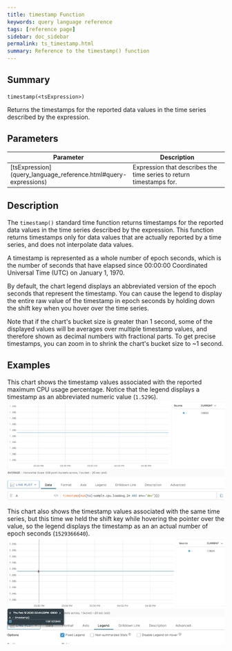 ```yaml
---
title: timestamp Function
keywords: query language reference
tags: [reference page]
sidebar: doc_sidebar
permalink: ts_timestamp.html
summary: Reference to the timestamp() function
---
```

## Summary
```
timestamp(<tsExpression>)
```
Returns the timestamps for the reported data values in the time series described by the expression. 

## Parameters
<table>
<tbody>
<thead>
<tr><th width="20%">Parameter</th><th width="80%">Description</th></tr>
</thead>
<tr>
<td markdown="span"> [tsExpression](query_language_reference.html#query-expressions)</td>
<td>Expression that describes the time series to return timestamps for. </td></tr>
</tbody>
</table>


## Description

The `timestamp()` standard time function returns timestamps for the reported data values in the time series described by the expression. This function returns timestamps only for data values that are actually reported by a time series, and does not interpolate data values.

A timestamp is represented as a whole number of epoch seconds, which is the number of seconds that have elapsed since 00:00:00 Coordinated Universal Time (UTC) on January 1, 1970. 

By default, the chart legend displays an abbreviated version of the epoch seconds that represent the timestamp. You can cause the legend to display the entire raw value of the timestamp in epoch seconds by holding down the shift key when you hover over the time series. 

Note that if the chart's bucket size is greater than 1 second, some of the displayed values will be averages over multiple timestamp values, and therefore shown as decimal numbers with fractional parts. To get precise timestamps, you can zoom in to shrink the chart's bucket size to ~1 second.


## Examples

This chart shows the timestamp values associated with the reported maximum CPU usage percentage. Notice that the legend displays a timestamp as an abbreviated numeric value (`1.529G`).
![timestamp](images/ts_timestamp_no_shift.png)

This chart also shows the timestamp values associated with the same time series, but this time we held the shift key while hovering the pointer over the value, so the legend displays the timestamp as an an actual number of epoch seconds (`1529366640`).
![timestamp change](images/ts_timestamp_shift.png)
